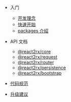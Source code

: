 * 入门
  * [开发理念](ideas.md)
  * [快速开始](quickstart.md)
  * [packages 介绍](packages.md)

* API 文档
  * [@react2rx/core](@react2rx_core.md)
  * [@react2rx/request](@react2rx_request.md)
  * [@react2rx/router](@react2rx_router.md)
  * [@react2rx/persistence](@react2rx_persistence.md)
  * [@react2rx/bootstrap](@react2rx_bootstrap.md)
  
* [代码规范](code_style.md)
* [升级建议](suggestions.md)
